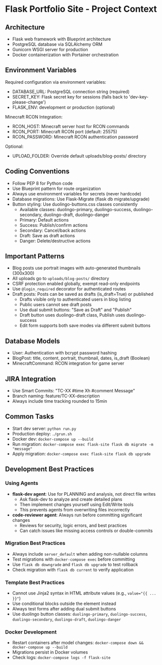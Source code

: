 # Flask Portfolio Site - Project Context

## Architecture
- Flask web framework with Blueprint architecture
- PostgreSQL database via SQLAlchemy ORM
- Gunicorn WSGI server for production
- Docker containerization with Portainer orchestration

## Environment Variables
Required configuration via environment variables:
- DATABASE_URL: PostgreSQL connection string (required)
- SECRET_KEY: Flask secret key for sessions (falls back to 'dev-key-please-change')
- FLASK_ENV: development or production (optional)

Minecraft RCON Integration:
- RCON_HOST: Minecraft server host for RCON commands
- RCON_PORT: Minecraft RCON port (default: 25575)
- RCON_PASSWORD: Minecraft RCON authentication password

Optional:
- UPLOAD_FOLDER: Override default uploads/blog-posts/ directory

## Coding Conventions
- Follow PEP 8 for Python code
- Use Blueprint pattern for route organization
- Always use environment variables for secrets (never hardcode)
- Database migrations: Use Flask-Migrate (flask db migrate/upgrade)
- Button styling: Use duolingo-buttons.css classes consistently
  - Available classes: duolingo-primary, duolingo-success, duolingo-secondary, duolingo-draft, duolingo-danger
  - Primary: Default actions
  - Success: Publish/confirm actions
  - Secondary: Cancel/back actions
  - Draft: Save as draft actions
  - Danger: Delete/destructive actions

## Important Patterns
- Blog posts use portrait images with auto-generated thumbnails (300x300)
- All uploads go to `uploads/blog-posts/` directory
- CSRF protection enabled globally, exempt read-only endpoints
- Use `@login_required` decorator for authenticated routes
- Draft posts: Posts can be saved as drafts (is_draft=True) or published
  - Drafts visible only to authenticated users in blog listing
  - Public users cannot see draft posts
  - Use dual submit buttons: "Save as Draft" and "Publish"
  - Draft button uses duolingo-draft class, Publish uses duolingo-success
  - Edit form supports both save modes via different submit buttons

## Database Models
- User: Authentication with bcrypt password hashing
- BlogPost: title, content, portrait, thumbnail, dates, is_draft (Boolean)
- MinecraftCommand: RCON integration for game server

## JIRA Integration
- Use Smart Commits: "TC-XX #time Xh #comment Message"
- Branch naming: feature/TC-XX-description
- Always include time tracking rounded to 15min

## Common Tasks
- Start dev server: `python run.py`
- Production deploy: `./grun.sh`
- Docker dev: `docker-compose up --build`
- Run migration: `docker-compose exec flask-site flask db migrate -m "message"`
- Apply migration: `docker-compose exec flask-site flask db upgrade`

## Development Best Practices

### Using Agents
- **flask-dev agent**: Use for PLANNING and analysis, not direct file writes
  - Ask flask-dev to analyze and create detailed plans
  - Then implement changes yourself using Edit/Write tools
  - This prevents agents from overwriting files incorrectly
- **code-reviewer agent**: Always run before committing significant changes
  - Reviews for security, logic errors, and best practices
  - Can catch issues like missing access controls or double-commits

### Migration Best Practices
- Always include `server_default` when adding non-nullable columns
- Test migrations with `docker-compose exec` before committing
- Use `flask db downgrade` and `flask db upgrade` to test rollback
- Check migration with `flask db current` to verify application

### Template Best Practices
- Cannot use Jinja2 syntax in HTML attribute values (e.g., `value="{{ ... }}"`)
- Use conditional blocks outside the element instead
- Always test forms after adding dual submit buttons
- Use duolingo button classes: `duolingo-primary`, `duolingo-success`, `duolingo-secondary`, `duolingo-draft`, `duolingo-danger`

### Docker Development
- Restart containers after model changes: `docker-compose down && docker-compose up --build`
- Migrations persist in Docker volumes
- Check logs: `docker-compose logs -f flask-site`